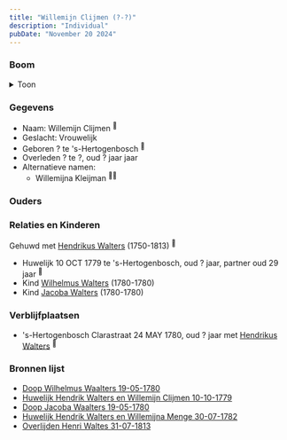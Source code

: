 ```yaml
---
title: "Willemijn Clijmen (?-?)"
description: "Individual"
pubDate: "November 20 2024"
---
```


### Boom
<details><summary>Toon</summary>

![test](https://www.plantuml.com/plantuml/svg/fPDlIoCn4CRVvrCCzeMl5hAkTMqfrMjfyKHHK16HesGtSzsu-LCoAL9AlxknNNiz5Azmxv999izldfcSKn0-p8rcL2ix4ruOA4HPJxsRMpbqsda8NbYAHsW3gvH4A9KlDMxMQ6PX0GPDWPus8GheqON53DdEgwKMHB1a031mNgA_hrHPMoJgzOnGjj-7ZAqOEuJRjHGnjaavU5HQer4l5ePQlHYq1o08VdAUdgImJMwD1wDib4M5vM-5MgwWror4iPWKBWIDtJwSmI4b5-Y3cw8j79NLpbMgvrfFX9MJqZkYmaMoTSxPErH3Se5MUbNF2Hw5ZbNIbYJh0BH6sRWz7dn3S9J3tUWMqhpDuxl_5CzIk7ouWlGqpJwZhpwWUjrNb5BPQSn8ETmCxwD0tbcZZJddxMDeQJMjmWArTgyHRxNZR8NQV57FoLxrf1su_l4KvKxtgkVeUFVwbk9IbAuGdn1o3diqzJyHcYbAaiOgrZJpJw2nC6bi-NkVSzQubJp7sPTeVsqFs7cSblYptW00)
</details>

### Gegevens
- Naam: Willemijn Clijmen <sup><a href="../s00269/" style="text-decoration:none" title="Huwelijk Hendrik Walters en Willemijn Clijmen 10-10-1779">:link:</a></sup>
- Geslacht: Vrouwelijk
- Geboren ? te 's-Hertogenbosch <sup><a href="../s00269/" style="text-decoration:none" title="Huwelijk Hendrik Walters en Willemijn Clijmen 10-10-1779">:link:</a></sup>
- Overleden ? te ?, oud ? jaar jaar 
- Alternatieve namen:
  - Willemijna Kleijman <sup><a href="../s00287/" style="text-decoration:none" title="Doop Wilhelmus Waalters 19-05-1780">:link:</a><a href="../s00288/" style="text-decoration:none" title="Doop Jacoba Waalters 19-05-1780">:link:</a></sup>

### Ouders

### Relaties en Kinderen

Gehuwd met [Hendrikus Walters](../i00139/) (1750-1813) <sup><a href="../s00269/" style="text-decoration:none" title="Huwelijk Hendrik Walters en Willemijn Clijmen 10-10-1779">:link:</a></sup>
- Huwelijk 10 OCT 1779 te 's-Hertogenbosch, oud ? jaar, partner oud 29 jaar <sup><a href="../s00269/" style="text-decoration:none" title="Huwelijk Hendrik Walters en Willemijn Clijmen 10-10-1779">:link:</a></sup>
- Kind [Wilhelmus Walters](../i00169/) (1780-1780)
- Kind [Jacoba Walters](../i00170/) (1780-1780)

### Verblijfplaatsen
- 's-Hertogenbosch Clarastraat 24 MAY 1780, oud ? jaar met [Hendrikus Walters](../i00139/) <sup><a href="../s00290/" style="text-decoration:none" title="Begraving Wilhelmus en Jacobus Walters 24-05-1780 (2)">:link:</a></sup>

### Bronnen lijst
- [Doop Wilhelmus Waalters 19-05-1780](../s00287/)
- [Huwelijk Hendrik Walters en Willemijn Clijmen 10-10-1779](../s00269/)
- [Doop Jacoba Waalters 19-05-1780](../s00288/)
- [Huwelijk Hendrik Walters en Willemijna Menge 30-07-1782](../s00271/)
- [Overlijden Henri Waltes 31-07-1813](../s00295/)